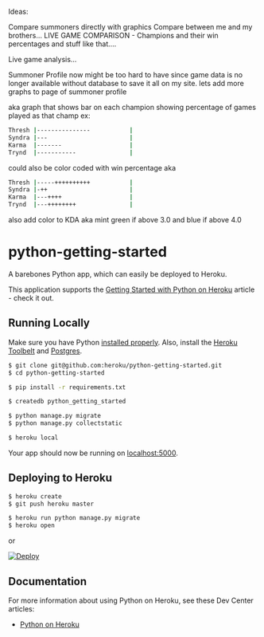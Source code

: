 Ideas:

Compare summoners directly with graphics
Compare between me and my brothers...
LIVE GAME COMPARISON - Champions and their win percentages and stuff like that....

Live game analysis...

Summoner Profile now might be too hard to have since game data is no longer available without database to save it all on my site.
lets add more graphs to page of summoner profile

aka
graph that shows bar on each champion showing percentage of games played as that champ
ex:
```sh
Thresh |---------------           |
Syndra |---                       |
Karma  |-------                   |
Trynd  |-----------               |
```
could also be color coded with win percentage aka
```sh
Thresh |-----++++++++++           |
Syndra |-++                       |
Karma  |---++++                   |
Trynd  |---++++++++               |
```
also add color to KDA aka mint green if above 3.0 and blue if above 4.0


# python-getting-started

A barebones Python app, which can easily be deployed to Heroku.

This application supports the [Getting Started with Python on Heroku](https://devcenter.heroku.com/articles/getting-started-with-python) article - check it out.

## Running Locally

Make sure you have Python [installed properly](http://install.python-guide.org).  Also, install the [Heroku Toolbelt](https://toolbelt.heroku.com/) and [Postgres](https://devcenter.heroku.com/articles/heroku-postgresql#local-setup).

```sh
$ git clone git@github.com:heroku/python-getting-started.git
$ cd python-getting-started

$ pip install -r requirements.txt

$ createdb python_getting_started

$ python manage.py migrate
$ python manage.py collectstatic

$ heroku local
```

Your app should now be running on [localhost:5000](http://localhost:5000/).

## Deploying to Heroku

```sh
$ heroku create
$ git push heroku master

$ heroku run python manage.py migrate
$ heroku open
```
or

[![Deploy](https://www.herokucdn.com/deploy/button.png)](https://heroku.com/deploy)

## Documentation

For more information about using Python on Heroku, see these Dev Center articles:

- [Python on Heroku](https://devcenter.heroku.com/categories/python)

